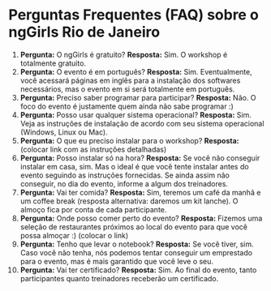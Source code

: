 # Perguntas Frequentes (FAQ) sobre o ngGirls Rio de Janeiro

1. **Pergunta:** O ngGirls é gratuito? **Resposta:** Sim. O workshop é totalmente gratuito. 
2. **Pergunta:** O evento é em português? **Resposta:** Sim. Eventualmente, você acessará páginas em inglês para a instalação dos softwares necessários, mas o evento em si será totalmente em português.
3. **Pergunta:** Preciso saber programar para participar? **Resposta:** Não. O foco do evento é justamente quem ainda não sabe programar :)
4. **Pergunta:** Posso usar qualquer sistema operacional? **Resposta:** Sim. Veja as instruções de instalação de acordo com seu sistema operacional (Windows, Linux ou Mac). 
5. **Pergunta:** O que eu preciso instalar para o workshop? **Resposta:** (colocar link com as instruções detalhadas)
6. **Pergunta:** Posso instalar só na hora? **Resposta:** Se você não conseguir instalar em casa, sim. Mas o ideal é que você tente instalar antes do evento seguindo as instruções fornecidas. Se ainda assim não conseguir, no dia do evento, informe a algum dos treinadores.
7. **Pergunta:** Vai ter comida? **Resposta:** Sim, teremos um café da manhã e um coffee break (resposta alternativa: daremos um kit lanche). O almoço fica por conta de cada participante.
8. **Pergunta:** Onde posso comer perto do evento? **Resposta:** Fizemos uma seleção de restaurantes próximos ao local do evento para que você possa almoçar :) (colocar o link)
9. **Pergunta:** Tenho que levar o notebook? **Resposta:** Se você tiver, sim. Caso você não tenha, nós podemos tentar conseguir um emprestado para o evento, mas é mais garantido que você leve o seu.
10. **Pergunta:** Vai ter certificado? **Resposta:** Sim. Ao final do evento, tanto participantes quanto treinadores receberão um certificado.
